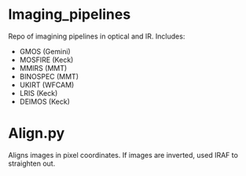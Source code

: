 # Imaging_pipelines

Repo of imagining pipelines in optical and IR. Includes:

- GMOS (Gemini)
- MOSFIRE (Keck)
- MMIRS (MMT)
- BINOSPEC (MMT)
- UKIRT (WFCAM)
- LRIS (Keck)
- DEIMOS (Keck)

# Align.py

Aligns images in pixel coordinates. If images are inverted, used IRAF to straighten out.
